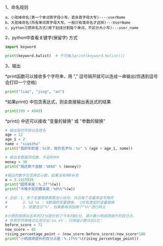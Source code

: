 1、命名规则

    a、小驼峰命名(第一个单词首字母小写，其余首字母大写)----userName
    b、大驼峰命名(所有单词首字母大写，一般只有类命名才这样)---UserName
    c、python习惯命名方式(用下划线分割每个单词，不区分大小写)---user_name

2、python中查看关键字(保留字)
方式

```python
import keyword

print(keyword.kwlist)  # 不可输入print(keyword.kwlist())
```

3、输出

*print函数可以接收多个字符串，用
","
逗号隔开就可以连成一串输出(但遇到逗号会打印一个空格)

```python
print("liao", "jing", "an")
```

*如果print()
中包含表达式，则会直接输出表达式的结果

```python
print(399 + 4949)
```

*print()
中还可以接收
"变量的替换"
或
"参数的替换"

```python
# 输出我的年龄以及姓名
age = 22
age_1 = 2
name = "xiaozhu"
print("我的年龄是：%s岁，我的名字叫：%s" % (age + age_1, name))

# 输出金额是四位数，不足的补0
money = 30
print("我还剩下金额：%04d" % (money))

#输出的数字包含两位小数，如果没有用0补充
w = 3.1415926
print("圆周率是：%.2f"%(w))
print("今晚中奖的概率是：%d%%"%(w))

# 总结：1、多个变量替换需要加小括号，并且每个变量用逗号隔开
#       2、%d %s : d数值的变量替换， s所有类型的变量替换
#       3、若要显示"%"，则需要再添加两个"%%"进行转义
```

```python
#小明的成绩从去年的72分提升到了今年的85分，请计算小明成绩提升的百分点，
# 并用字符串格式化显示出'xx.x%'，只保留小数点后1位：
before_score = 72
now_score = 85
rising_percentage_point = (now_score-before_score)/now_score*100
print("小明成绩提升的百分点是：%.1f%%"%(rising_percentage_point))
```






